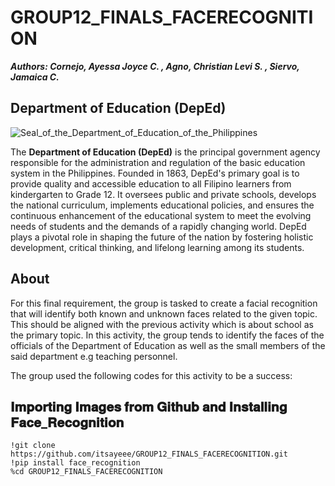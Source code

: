 # GROUP12_FINALS_FACERECOGNITION

**_Authors: Cornejo, Ayessa Joyce C. , Agno, Christian Levi S. , Siervo, Jamaica C._**

## Department of Education (DepEd)

![Seal_of_the_Department_of_Education_of_the_Philippines](https://github.com/itsayeee/GROUP12_FINALS_FACERECOGNITION/assets/144222201/8f4c16ff-5829-41c0-a6b0-4ccf0ca56af2)

  The **Department of Education (DepEd)** is the principal government agency responsible for the administration and regulation of the basic education system in the Philippines. Founded in 1863, DepEd's primary goal is to provide quality and accessible education to all Filipino learners from kindergarten to Grade 12. It oversees public and private schools, develops the national curriculum, implements educational policies, and ensures the continuous enhancement of the educational system to meet the evolving needs of students and the demands of a rapidly changing world. DepEd plays a pivotal role in shaping the future of the nation by fostering holistic development, critical thinking, and lifelong learning among its students.

## About

For this final requirement, the group is tasked to create a facial recognition that will identify both known and unknown faces related to the given topic. This should be aligned with the previous activity which is about school as the primary topic. In this activity, the group tends to identify the faces of the officials of the Department of Education as well as the small members of the said department e.g teaching personnel.

The group used the following codes for this activity to be a success:

## 𝐈𝐦𝐩𝐨𝐫𝐭𝐢𝐧𝐠 𝐈𝐦𝐚𝐠𝐞𝐬 𝐟𝐫𝐨𝐦 𝐆𝐢𝐭𝐡𝐮𝐛 𝐚𝐧𝐝 𝐈𝐧𝐬𝐭𝐚𝐥𝐥𝐢𝐧𝐠 𝐅𝐚𝐜𝐞_𝐑𝐞𝐜𝐨𝐠𝐧𝐢𝐭𝐢𝐨𝐧

    !git clone https://github.com/itsayeee/GROUP12_FINALS_FACERECOGNITION.git
    !pip install face_recognition
    %cd GROUP12_FINALS_FACERECOGNITION
